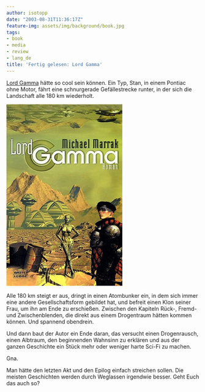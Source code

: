 ```yaml
---
author: isotopp
date: "2003-08-31T11:36:17Z"
feature-img: assets/img/background/book.jpg
tags:
- book
- media
- review
- lang_de
title: 'Fertig gelesen: Lord Gamma'
---
```

[Lord Gamma](https://www.amazon.de/exec/obidos/ASIN/3404243013) hätte so cool sein können. Ein Typ, Stan, in einem Pontiac ohne Motor, fährt eine schnurgerade Gefällestrecke runter, in der sich die Landschaft alle 180 km wiederholt.

![](/uploads/2003/08/lord_gamma.jpg)

Alle 180 km steigt er aus, dringt in einen Atombunker ein, in dem sich immer eine andere Gesellschaftsform gebildet hat, und befreit einen Klon seiner Frau, um ihn am Ende zu erschießen. Zwischen den Kapiteln Rück-, Fremd- und Zwischenblenden, die direkt aus einem Drogentraum hätten kommen können. Und spannend obendrein.

Und dann baut der Autor ein Ende daran, das versucht einen Drogenrausch, einen Albtraum, den beginnenden Wahnsinn zu erklären und aus der ganzen Geschichte ein Stück mehr oder weniger harte Sci-Fi zu machen.

Gna.

Man hätte den letzten Akt und den Epilog einfach streichen sollen. Die meisten Geschichten werden durch Weglassen irgendwie besser. Geht Euch das auch so?
